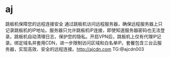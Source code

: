 # aj
跳板机保障您的远程连接安全 通过跳板机访问远程服务器，确保远程服务器上只记录跳板机的IP地址。服务器只允许跳板机IP连接，即使知道服务器密码也无法登录。跳板机自动清理日志，保护您的隐私。开启VPN后，跳板机上仅有代理IP记录。绑定域名并套用CDN，进一步限制访问区域和白名单IP。套餐包含三台云服务器，实现高效、安全的远程连接。http://ajcdn.com TG:@ajcdn003
